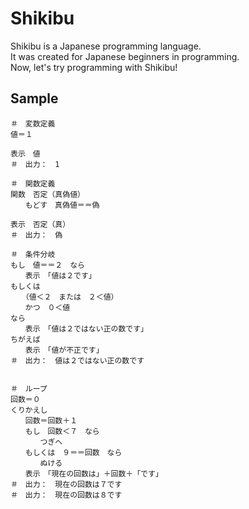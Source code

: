 # Shikibu
Shikibu is a Japanese programming language.  
It was created for Japanese beginners in programming.  
Now, let's try programming with Shikibu!

## Sample
```
＃　変数定義
値＝１

表示　値
＃　出力：　1

＃　関数定義
関数　否定（真偽値）
　　もどす　真偽値＝＝偽

表示　否定（真）
＃　出力：　偽

＃　条件分岐
もし　値＝＝２　なら
　　表示　「値は２です」
もしくは
　　（値＜２　または　２＜値）
　　かつ　０＜値
なら
　　表示　「値は２ではない正の数です」
ちがえば
　　表示　「値が不正です」
＃　出力：　値は２ではない正の数です


＃　ループ
回数＝０
くりかえし
　　回数＝回数＋１
　　もし　回数＜７　なら
　　　　つぎへ
　　もしくは　９＝＝回数　なら
　　　　ぬける
　　表示　「現在の回数は」＋回数＋「です」
＃　出力：　現在の回数は７です
＃　出力：　現在の回数は８です
```
